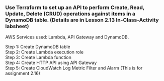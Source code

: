 ### Use Terraform to set up an API to perform Create, Read, Update, Delete (CRUD) operations against items in a DynamoDB table. (Details are in Lesson 2.13 In-Class-Activity labsheet)

<p>AWS Services used: Lambda, API Gateway and DynamoDB.

<p>Step 1: Create DynamoDB table
<br>Step 2: Create Lambda execution role
<br>Step 3: Create Lambda function
<br>Step 4: Create HTTP API using API Gateway
<br>Step 5: Create CloudWatch Log Metric Filter and Alarm (This is for assignment 2.16)
